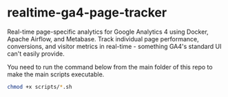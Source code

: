 # realtime-ga4-page-tracker
Real-time page-specific analytics for Google Analytics 4 using Docker, Apache Airflow, and Metabase. Track individual page performance, conversions, and visitor metrics in real-time - something GA4's standard UI can't easily provide.

You need to run the command below from the main folder of this repo to make the main scripts executable.
```bash
chmod +x scripts/*.sh
```
